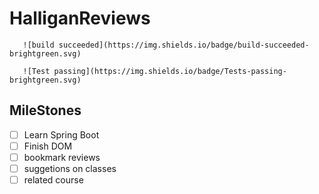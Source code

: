 # HalliganReviews
```
   ![build succeeded](https://img.shields.io/badge/build-succeeded-brightgreen.svg)

   ![Test passing](https://img.shields.io/badge/Tests-passing-brightgreen.svg)
   ```
## MileStones
- [ ] Learn Spring Boot
- [ ] Finish DOM
- [ ] bookmark reviews
- [ ] suggetions on classes
- [ ] related course
